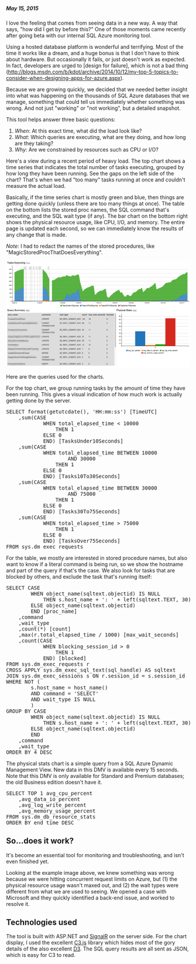 ##### May 15, 2015


I love the feeling that comes from seeing data in a new way. A way that says, "how did I get by before this?" One of those moments came recently after going beta with our internal SQL Azure monitoring tool.

Using a hosted database platform is wonderful and terrifying. Most of the time it works like a dream, and a huge bonus is that I don't have to think about hardware. But occasionally it fails, or just doesn't work as expected. In fact, developers are urged to [design for failure], which is not a bad thing (http://blogs.msdn.com/b/kdot/archive/2014/10/12/my-top-5-topics-to-consider-when-designing-apps-for-azure.aspx). 

Because we are growing quickly, we decided that we needed better insight into what was happening on the thousands of SQL Azure databases that we manage, something that could tell us immediately whether something was wrong. And not just "working" or "not working", but a detailed snapshot.

This tool helps answer three basic questions:

1. *When*: At this exact time, what did the load look like?
2. *What*: Which queries are executing, what are they doing, and how long are they taking?
3. *Why*: Are we constrained by resources such as CPU or I/O?

Here's a view during a recent period of heavy load. The top chart shows a time series that indicates the total number of tasks executing, grouped by how long they have been running. See the gaps on the left side of the chart? That's when we had "too many" tasks running at once and couldn't measure the actual load.

Basically, if the time series chart is mostly green and blue, then things are getting done quickly (unless there are too many things at once). The table on the bottom lists the stored proc names, the SQL command that's executing, and the SQL wait type (if any). The bar chart on the bottom right shows the physical resource usage, like CPU, I/O, and memory. The entire page is updated each second, so we can immediately know the results of any change that is made.

*Note*: I had to redact the names of the stored procedures, like "MagicStoredProcThatDoesEverything".

![Chart](images/b.png)

Here are the queries used for the charts.

For the top chart, we group running tasks by the amount of time they have been running. This gives a visual indication of how much work is actually getting done by the server.

<pre>
SELECT format(getutcdate(), 'HH:mm:ss') [TimeUTC]
    ,sum(CASE 
            WHEN total_elapsed_time < 10000
                THEN 1
            ELSE 0
            END) [TasksUnder10Seconds]
    ,sum(CASE 
            WHEN total_elapsed_time BETWEEN 10000
                    AND 30000
                THEN 1
            ELSE 0
            END) [Tasks10To30Seconds]
    ,sum(CASE 
            WHEN total_elapsed_time BETWEEN 30000
                    AND 75000
                THEN 1
            ELSE 0
            END) [Tasks30To75Seconds]
    ,sum(CASE 
            WHEN total_elapsed_time > 75000
                THEN 1
            ELSE 0
            END) [TasksOver75Seconds]
FROM sys.dm_exec_requests
</pre>

For the table, we mostly are interested in stored procedure names, but also want to know if a literal command is being run, so we show the hostname and part of the query if that's the case. We also look for tasks that are blocked by others, and exclude the task that's running itself:

<pre>
SELECT CASE 
        WHEN object_name(sqltext.objectid) IS NULL
            THEN s.host_name + ': ' + left(sqltext.TEXT, 30)
        ELSE object_name(sqltext.objectid)
        END [proc_name]
    ,command
    ,wait_type
    ,count(*) [count]
    ,max(r.total_elapsed_time / 1000) [max_wait_seconds]
    ,count(CASE 
            WHEN blocking_session_id > 0
                THEN 1
            END) [blocked]
FROM sys.dm_exec_requests r
CROSS APPLY sys.dm_exec_sql_text(sql_handle) AS sqltext
JOIN sys.dm_exec_sessions s ON r.session_id = s.session_id
WHERE NOT (
        s.host_name = host_name()
        AND command = 'SELECT'
        AND wait_type IS NULL
        )
GROUP BY CASE 
        WHEN object_name(sqltext.objectid) IS NULL
            THEN s.host_name + ': ' + left(sqltext.TEXT, 30)
        ELSE object_name(sqltext.objectid)
        END
    ,command
    ,wait_type
ORDER BY 4 DESC
</pre>

The physical stats chart is a simple query from a SQL Azure Dynamic Management View. New data in this DMV is available every 15 seconds. Note that this DMV is only available for Standard and Premium databases; the old Business edition doesn't have it.
<pre>
SELECT TOP 1 avg_cpu_percent
    ,avg_data_io_percent
    ,avg_log_write_percent
    ,avg_memory_usage_percent
FROM sys.dm_db_resource_stats
ORDER BY end_time DESC
</pre>

## So...does it work?

It's become an essential tool for monitoring and troubleshooting, and isn't even finished yet. 

Looking at the example image above, we knew something was wrong because we were hitting concurrent request limits on Azure, but (1) the physical resource usage wasn't maxed out, and (2) the wait types were different from what we are used to seeing. We opened a case with Microsoft and they quickly identified a back-end issue, and worked to resolve it.

## Technologies used

The tool is built with ASP.NET and [SignalR](http://signalr.net/) on the server side. For the chart display, I used the excellent [C3.js](http://c3js.org/) library which hides most of the gory details of the also excellent [D3](http://d3js.org/). The SQL query results are all sent as JSON, which is easy for C3 to read.